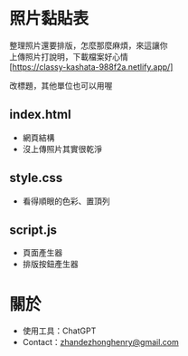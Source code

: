 # 照片黏貼表  
整理照片還要排版，怎麼那麼麻煩，來這讓你    
上傳照片打說明，下載檔案好心情  
[https://classy-kashata-988f2a.netlify.app/]

改標題，其他單位也可以用喔

## index.html
* 網頁結構
* 沒上傳照片其實很乾淨  

## style.css
* 看得順眼的色彩、置頂列

## script.js
* 頁面產生器
* 排版按鈕產生器

# 關於
* 使用工具：ChatGPT
* Contact：zhandezhonghenry@gmail.com




